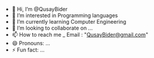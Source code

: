 - 👋 Hi, I’m @QusayBider
- 👀 I’m interested in Programming languages
- 🌱 I’m currently learning Computer Engineering
- 💞️ I’m looking to collaborate on ...
- 📫 How to reach me _ Email : "QusayBider@gmail.com"
- 😄 Pronouns: ...
- ⚡ Fun fact: ...

<!---
QusayBider/QusayBider is a ✨ special ✨ repository because its `README.md` (this file) appears on your GitHub profile.
You can click the Preview link to take a look at your changes.
--->
